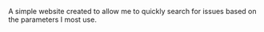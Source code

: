 A simple website created to allow me to quickly search for issues based on the parameters I most use.
